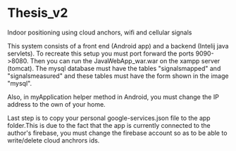 # Thesis_v2
Indoor positioning using cloud anchors, wifi and cellular signals

This system consists of a front end (Android app) and a backend (Intelij java servlets).
To recreate this setup you must port forward the ports 9090->8080. Then you can run the JavaWebApp_war.war on the xampp server (tomcat). The mysql database must have the tables "signalsmapped" and "signalsmeasured" and these tables must have the form shown in the image "mysql".

Also, in myApplication helper method in Android, you must change the IP address to the own of your home.

Last step is to copy your personal google-services.json file to the app folder.This is due to the fact that the app is currently connected to the author's firebase, you must change the firebase account so as to be able to write/delete cloud anchrors ids.
